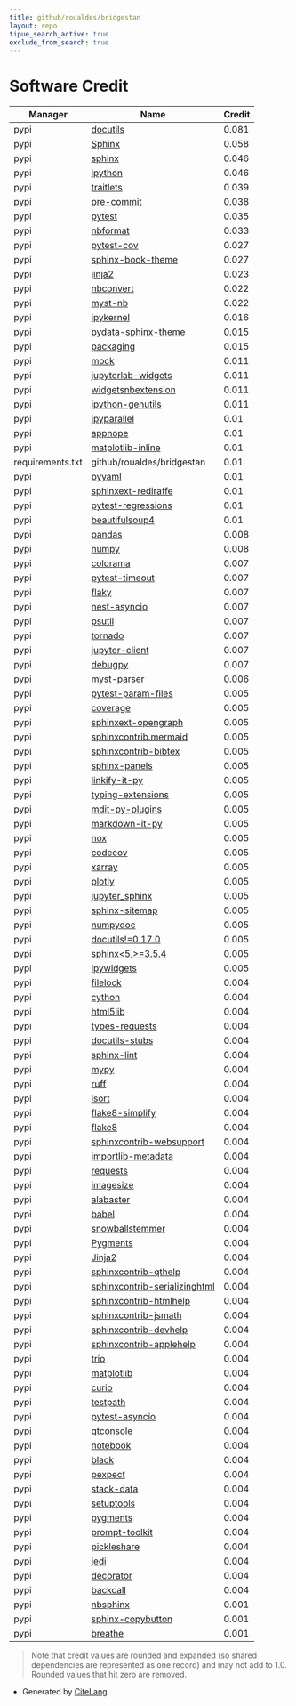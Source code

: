 ```yaml
---
title: github/roualdes/bridgestan
layout: repo
tipue_search_active: true
exclude_from_search: true
---
```

# Software Credit

|Manager|Name|Credit|
|-------|----|------|
|pypi|[docutils](https://pypi.org/project/docutils)|0.081|
|pypi|[Sphinx](https://pypi.org/project/Sphinx)|0.058|
|pypi|[sphinx](https://www.sphinx-doc.org/)|0.046|
|pypi|[ipython](https://ipython.org)|0.046|
|pypi|[traitlets](https://pypi.org/project/traitlets)|0.039|
|pypi|[pre-commit](https://pypi.org/project/pre-commit)|0.038|
|pypi|[pytest](https://pypi.org/project/pytest)|0.035|
|pypi|[nbformat](https://pypi.org/project/nbformat)|0.033|
|pypi|[pytest-cov](https://pypi.org/project/pytest-cov)|0.027|
|pypi|[sphinx-book-theme](https://pypi.org/project/sphinx-book-theme)|0.027|
|pypi|[jinja2](https://pypi.org/project/jinja2)|0.023|
|pypi|[nbconvert](https://pypi.org/project/nbconvert)|0.022|
|pypi|[myst-nb](https://pypi.org/project/myst-nb)|0.022|
|pypi|[ipykernel](https://ipython.org)|0.016|
|pypi|[pydata-sphinx-theme](https://pydata-sphinx-theme.readthedocs.io/en/latest/)|0.015|
|pypi|[packaging](https://pypi.org/project/packaging)|0.015|
|pypi|[mock](https://pypi.org/project/mock)|0.011|
|pypi|[jupyterlab-widgets](https://pypi.org/project/jupyterlab-widgets)|0.011|
|pypi|[widgetsnbextension](https://pypi.org/project/widgetsnbextension)|0.011|
|pypi|[ipython-genutils](https://pypi.org/project/ipython-genutils)|0.011|
|pypi|[ipyparallel](https://pypi.org/project/ipyparallel)|0.01|
|pypi|[appnope](https://pypi.org/project/appnope)|0.01|
|pypi|[matplotlib-inline](https://pypi.org/project/matplotlib-inline)|0.01|
|requirements.txt|github/roualdes/bridgestan|0.01|
|pypi|[pyyaml](https://pypi.org/project/pyyaml)|0.01|
|pypi|[sphinxext-rediraffe](https://pypi.org/project/sphinxext-rediraffe)|0.01|
|pypi|[pytest-regressions](https://pypi.org/project/pytest-regressions)|0.01|
|pypi|[beautifulsoup4](https://pypi.org/project/beautifulsoup4)|0.01|
|pypi|[pandas](https://pypi.org/project/pandas)|0.008|
|pypi|[numpy](https://pypi.org/project/numpy)|0.008|
|pypi|[colorama](https://pypi.org/project/colorama)|0.007|
|pypi|[pytest-timeout](https://pypi.org/project/pytest-timeout)|0.007|
|pypi|[flaky](https://pypi.org/project/flaky)|0.007|
|pypi|[nest-asyncio](https://pypi.org/project/nest-asyncio)|0.007|
|pypi|[psutil](https://pypi.org/project/psutil)|0.007|
|pypi|[tornado](https://pypi.org/project/tornado)|0.007|
|pypi|[jupyter-client](https://pypi.org/project/jupyter-client)|0.007|
|pypi|[debugpy](https://pypi.org/project/debugpy)|0.007|
|pypi|[myst-parser](https://github.com/executablebooks/MyST-Parser)|0.006|
|pypi|[pytest-param-files](https://pypi.org/project/pytest-param-files)|0.005|
|pypi|[coverage](https://pypi.org/project/coverage)|0.005|
|pypi|[sphinxext-opengraph](https://pypi.org/project/sphinxext-opengraph)|0.005|
|pypi|[sphinxcontrib.mermaid](https://pypi.org/project/sphinxcontrib.mermaid)|0.005|
|pypi|[sphinxcontrib-bibtex](https://pypi.org/project/sphinxcontrib-bibtex)|0.005|
|pypi|[sphinx-panels](https://pypi.org/project/sphinx-panels)|0.005|
|pypi|[linkify-it-py](https://pypi.org/project/linkify-it-py)|0.005|
|pypi|[typing-extensions](https://pypi.org/project/typing-extensions)|0.005|
|pypi|[mdit-py-plugins](https://pypi.org/project/mdit-py-plugins)|0.005|
|pypi|[markdown-it-py](https://pypi.org/project/markdown-it-py)|0.005|
|pypi|[nox](https://pypi.org/project/nox)|0.005|
|pypi|[codecov](https://pypi.org/project/codecov)|0.005|
|pypi|[xarray](https://pypi.org/project/xarray)|0.005|
|pypi|[plotly](https://pypi.org/project/plotly)|0.005|
|pypi|[jupyter_sphinx](https://pypi.org/project/jupyter_sphinx)|0.005|
|pypi|[sphinx-sitemap](https://pypi.org/project/sphinx-sitemap)|0.005|
|pypi|[numpydoc](https://pypi.org/project/numpydoc)|0.005|
|pypi|[docutils!=0.17.0](https://pypi.org/project/docutils!=0.17.0)|0.005|
|pypi|[sphinx<5,>=3.5.4](https://pypi.org/project/sphinx<5,>=3.5.4)|0.005|
|pypi|[ipywidgets](http://ipython.org)|0.005|
|pypi|[filelock](https://github.com/tox-dev/py-filelock)|0.004|
|pypi|[cython](https://pypi.org/project/cython)|0.004|
|pypi|[html5lib](https://pypi.org/project/html5lib)|0.004|
|pypi|[types-requests](https://pypi.org/project/types-requests)|0.004|
|pypi|[docutils-stubs](https://pypi.org/project/docutils-stubs)|0.004|
|pypi|[sphinx-lint](https://pypi.org/project/sphinx-lint)|0.004|
|pypi|[mypy](https://pypi.org/project/mypy)|0.004|
|pypi|[ruff](https://pypi.org/project/ruff)|0.004|
|pypi|[isort](https://pypi.org/project/isort)|0.004|
|pypi|[flake8-simplify](https://pypi.org/project/flake8-simplify)|0.004|
|pypi|[flake8](https://pypi.org/project/flake8)|0.004|
|pypi|[sphinxcontrib-websupport](https://pypi.org/project/sphinxcontrib-websupport)|0.004|
|pypi|[importlib-metadata](https://pypi.org/project/importlib-metadata)|0.004|
|pypi|[requests](https://pypi.org/project/requests)|0.004|
|pypi|[imagesize](https://pypi.org/project/imagesize)|0.004|
|pypi|[alabaster](https://pypi.org/project/alabaster)|0.004|
|pypi|[babel](https://pypi.org/project/babel)|0.004|
|pypi|[snowballstemmer](https://pypi.org/project/snowballstemmer)|0.004|
|pypi|[Pygments](https://pypi.org/project/Pygments)|0.004|
|pypi|[Jinja2](https://pypi.org/project/Jinja2)|0.004|
|pypi|[sphinxcontrib-qthelp](https://pypi.org/project/sphinxcontrib-qthelp)|0.004|
|pypi|[sphinxcontrib-serializinghtml](https://pypi.org/project/sphinxcontrib-serializinghtml)|0.004|
|pypi|[sphinxcontrib-htmlhelp](https://pypi.org/project/sphinxcontrib-htmlhelp)|0.004|
|pypi|[sphinxcontrib-jsmath](https://pypi.org/project/sphinxcontrib-jsmath)|0.004|
|pypi|[sphinxcontrib-devhelp](https://pypi.org/project/sphinxcontrib-devhelp)|0.004|
|pypi|[sphinxcontrib-applehelp](https://pypi.org/project/sphinxcontrib-applehelp)|0.004|
|pypi|[trio](https://pypi.org/project/trio)|0.004|
|pypi|[matplotlib](https://pypi.org/project/matplotlib)|0.004|
|pypi|[curio](https://pypi.org/project/curio)|0.004|
|pypi|[testpath](https://pypi.org/project/testpath)|0.004|
|pypi|[pytest-asyncio](https://pypi.org/project/pytest-asyncio)|0.004|
|pypi|[qtconsole](https://pypi.org/project/qtconsole)|0.004|
|pypi|[notebook](https://pypi.org/project/notebook)|0.004|
|pypi|[black](https://pypi.org/project/black)|0.004|
|pypi|[pexpect](https://pypi.org/project/pexpect)|0.004|
|pypi|[stack-data](https://pypi.org/project/stack-data)|0.004|
|pypi|[setuptools](https://pypi.org/project/setuptools)|0.004|
|pypi|[pygments](https://pypi.org/project/pygments)|0.004|
|pypi|[prompt-toolkit](https://pypi.org/project/prompt-toolkit)|0.004|
|pypi|[pickleshare](https://pypi.org/project/pickleshare)|0.004|
|pypi|[jedi](https://pypi.org/project/jedi)|0.004|
|pypi|[decorator](https://pypi.org/project/decorator)|0.004|
|pypi|[backcall](https://pypi.org/project/backcall)|0.004|
|pypi|[nbsphinx](https://nbsphinx.readthedocs.io/)|0.001|
|pypi|[sphinx-copybutton](https://github.com/executablebooks/sphinx-copybutton)|0.001|
|pypi|[breathe](https://github.com/michaeljones/breathe)|0.001|


> Note that credit values are rounded and expanded (so shared dependencies are represented as one record) and may not add to 1.0. Rounded values that hit zero are removed.


- Generated by [CiteLang](https://github.com/vsoch/citelang)
